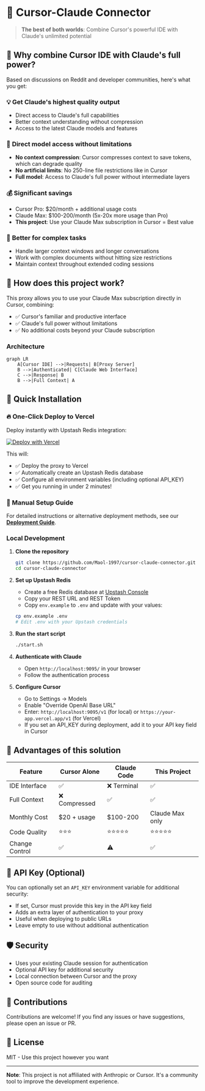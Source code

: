 # 🚀 Cursor-Claude Connector

> **The best of both worlds**: Combine Cursor's powerful IDE with Claude's unlimited potential

## 🚀 Why combine Cursor IDE with Claude's full power?

Based on discussions on Reddit and developer communities, here's what you get:

### 💡 **Get Claude's highest quality output**

- Direct access to Claude's full capabilities
- Better context understanding without compression
- Access to the latest Claude models and features

### 🧠 **Direct model access without limitations**

- **No context compression**: Cursor compresses context to save tokens, which can degrade quality
- **No artificial limits**: No 250-line file restrictions like in Cursor
- **Full model**: Access to Claude's full power without intermediate layers

### 💰 **Significant savings**

- Cursor Pro: $20/month + additional usage costs
- Claude Max: $100-200/month (5x-20x more usage than Pro)
- **This project**: Use your Claude Max subscription in Cursor = Best value

### 🎯 **Better for complex tasks**

- Handle larger context windows and longer conversations
- Work with complex documents without hitting size restrictions
- Maintain context throughout extended coding sessions

## 🔧 How does this project work?

This proxy allows you to use your Claude Max subscription directly in Cursor, combining:

- ✅ Cursor's familiar and productive interface
- ✅ Claude's full power without limitations
- ✅ No additional costs beyond your Claude subscription

### Architecture

```mermaid
graph LR
    A[Cursor IDE] -->|Requests| B[Proxy Server]
    B -->|Authenticated| C[Claude Web Interface]
    C -->|Response| B
    B -->|Full Context| A
```

## 🚀 Quick Installation

### 🔥 One-Click Deploy to Vercel

Deploy instantly with Upstash Redis integration:

[![Deploy with Vercel](https://vercel.com/button)](https://vercel.com/new/clone?repository-url=https://github.com/Maol-1997/cursor-claude-connector&env=API_KEY&envDescription=Custom%20optional%20key%20for%20enhanced%20security%20protection&envLink=https://github.com/Maol-1997/cursor-claude-connector%23api-key&integration-ids=oac_V3R1GIpkoJorr6fqyiwdhl17)

<!-- The integration-ids parameter includes Upstash's official Vercel integration ID for automatic Redis setup -->

This will:

- ✅ Deploy the proxy to Vercel
- ✅ Automatically create an Upstash Redis database
- ✅ Configure all environment variables (including optional API_KEY)
- ✅ Get you running in under 2 minutes!

### 📖 Manual Setup Guide

For detailed instructions or alternative deployment methods, see our **[Deployment Guide](DEPLOYMENT.md)**.

### Local Development

1. **Clone the repository**

   ```bash
   git clone https://github.com/Maol-1997/cursor-claude-connector.git
   cd cursor-claude-connector
   ```

2. **Set up Upstash Redis**

   - Create a free Redis database at [Upstash Console](https://console.upstash.com/)
   - Copy your REST URL and REST Token
   - Copy `env.example` to `.env` and update with your values:

   ```bash
   cp env.example .env
   # Edit .env with your Upstash credentials
   ```

3. **Run the start script**

   ```bash
   ./start.sh
   ```

4. **Authenticate with Claude**

   - Open `http://localhost:9095/` in your browser
   - Follow the authentication process

5. **Configure Cursor**
   - Go to Settings → Models
   - Enable "Override OpenAI Base URL"
   - Enter: `http://localhost:9095/v1` (for local) or `https://your-app.vercel.app/v1` (for Vercel)
   - If you set an API_KEY during deployment, add it to your API key field in Cursor

## 🎉 Advantages of this solution

| Feature        | Cursor Alone  | Claude Code | **This Project** |
| -------------- | ------------- | ----------- | ---------------- |
| IDE Interface  | ✅            | ❌ Terminal | ✅               |
| Full Context   | ❌ Compressed | ✅          | ✅               |
| Monthly Cost   | $20 + usage   | $100-200    | Claude Max only  |
| Code Quality   | ⭐⭐⭐        | ⭐⭐⭐⭐⭐  | ⭐⭐⭐⭐⭐       |
| Change Control | ✅            | ⚠️          | ✅               |

## 🔐 API Key (Optional)

You can optionally set an `API_KEY` environment variable for additional security:

- If set, Cursor must provide this key in the API key field
- Adds an extra layer of authentication to your proxy
- Useful when deploying to public URLs
- Leave empty to use without additional authentication

## 🛡️ Security

- Uses your existing Claude session for authentication
- Optional API key for additional security
- Local connection between Cursor and the proxy
- Open source code for auditing

## 🤝 Contributions

Contributions are welcome! If you find any issues or have suggestions, please open an issue or PR.

## 📄 License

MIT - Use this project however you want

---

**Note**: This project is not affiliated with Anthropic or Cursor. It's a community tool to improve the development experience.
